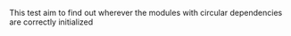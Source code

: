 This test aim to find out wherever the modules with circular dependencies are
correctly initialized
